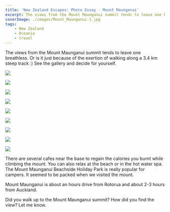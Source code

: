```yaml
---
title: 'New Zealand Escapes: Photo Essay - Mount Maunganui'
excerpt: The views from the Mount Maunganui summit tends to leave one breathless. Or is it because of the exertion of walking along a steep track? Decide for yourself
coverImage: ./images/Mount_Maunganui-1.jpg
tags:
    - New Zealand
    - Oceania
    - travel
---
```


The views from the Mount Maunganui summit tends to leave one breathless. Or is it just because of the exertion of walking along a 3.4 km steep track :) See the gallery and decide for yourself.

![](./images/Mount_Maunganui-1.jpg)

![](./images/Mount_Maunganui-2.jpg)

![](./images/Mount_Maunganui-3.jpg)

![](./images/Mount_Maunganui-4.jpg)

![](./images/Mount_Maunganui-5.jpg)

![](./images/Mount_Maunganui-6.jpg)

![](./images/Mount_Maunganui-7.jpg)

![](./images/Mount_Maunganui-8.jpg)

![](./images/Mount_Maunganui-9.jpg)

There are several cafes near the base to regain the calories you burnt while climbing the mount. You can also relax at the beach or in the hot water spa. The Mount Maunganui Beachside Holiday Park is really popular for campers. It seemed to be packed when we visited the mount.

Mount Maunganui is about an hours drive from Rotorua and about 2-3 hours from Auckland.

Did you walk up to the Mount Maunganui summit? How did you find the view? Let me know.
